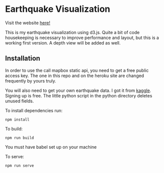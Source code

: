 # Earthquake Visualization

Visit the website [here!](https://earthquakes-d3.herokuapp.com/)

This is my earthquake visualization using d3.js. 
Quite a bit of code housekeeping is necessary to improve performance and layout, but this is a working first version. A depth view will be added as well. 

## Installation

In order to use the call mapbox static api, you need to get a free public access key. The one in this repo and on the heroku site are changed frequently by yours truly.  

You will also need to get your own earthquake data. I got it from [kaggle](https://www.kaggle.com/usgs/earthquake-database). Signing up is free. The little python script in the python directory deletes unused fields.

To install dependencies run:

`npm install`

To build:

`npm run build`

You must have babel set up on your machine

To serve:

`npm run serve`


